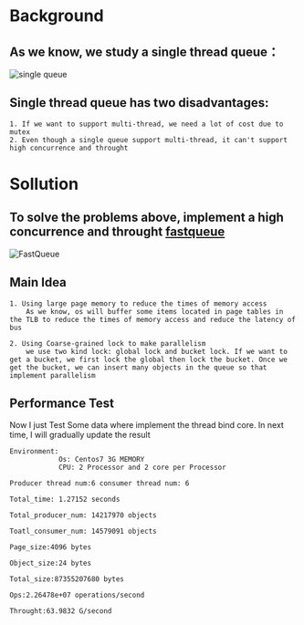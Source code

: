 # Background
## As we know, we study a single thread queue：
![single queue](https://images.gitee.com/uploads/images/2020/0215/132741_06d30e3d_5064364.jpeg)
## Single thread queue has two disadvantages:
```
1. If we want to support multi-thread, we need a lot of cost due to mutex
2. Even though a single queue support multi-thread, it can't support high concurrence and throught
```

# Sollution
## To solve the problems above, implement a high concurrence and throught <u>fastqueue</u>
![FastQueue](https://images.gitee.com/uploads/images/2020/0215/143008_fdf0a7c2_5064364.png)
## Main Idea
```
1. Using large page memory to reduce the times of memory access  
    As we know, os will buffer some items located in page tables in the TLB to reduce the times of memory access and reduce the latency of bus 

2. Using Coarse-grained lock to make parallelism      
    we use two kind lock: global lock and bucket lock. If we want to get a bucket, we first lock the global then lock the bucket. Once we get the bucket, we can insert many objects in the queue so that implement parallelism
```

## Performance Test
Now I just Test Some data where implement the thread bind core. In next time, I will gradually update the result

```
Environment: 
            Os: Centos7 3G MEMORY 
            CPU: 2 Processor and 2 core per Processor

Producer thread num:6 consumer thread num: 6

Total_time: 1.27152 seconds

Total_producer_num: 14217970 objects

Toatl_consumer_num: 14579091 objects

Page_size:4096 bytes

Object_size:24 bytes

Total_size:87355207680 bytes

Ops:2.26478e+07 operations/second

Throught:63.9832 G/second
```
    
